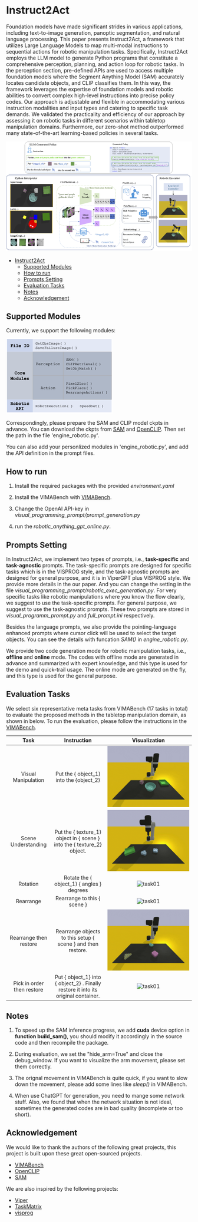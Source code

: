 # Instruct2Act

Foundation models have made significant strides in various applications, including text-to-image generation, panoptic segmentation, and natural language processing. This paper presents Instruct2Act, a framework that utilizes Large Language Models to map multi-modal instructions to sequential actions for robotic manipulation tasks. Specifically, Instruct2Act employs the LLM model to generate Python programs that constitute a comprehensive perception, planning, and action loop for robotic tasks. In the perception section, pre-defined APIs are used to access multiple foundation models where the Segment Anything Model (SAM) accurately locates candidate objects, and CLIP classifies them. In this way, the framework leverages the expertise of foundation models and robotic abilities to convert complex high-level instructions into precise policy codes. Our approach is adjustable and flexible in accommodating various instruction modalities and input types and catering to specific task demands. We validated the practicality and efficiency of our approach by assessing it on robotic tasks in different scenarios within tabletop manipulation domains. Furthermore, our zero-shot method outperformed many state-of-the-art learning-based policies in several tasks. 

![framework](images/instruct2act_framework.png)

- [Instruct2Act](#instruct2act)
  - [Supported Modules](#supported-modules)
  - [How to run](#how-to-run)
  - [Prompts Setting](#prompts-setting)
  - [Evaluation Tasks](#evaluation-tasks)
  - [Notes](#notes)
  - [Acknowledgement](#acknowledgement)

## Supported Modules

Currently, we support the following modules:

![modules](images/modules_api.png)

Correspondingly, please prepare the SAM and CLIP model ckpts in advance. You can download the ckpts from [SAM](https://github.com/facebookresearch/segment-anything#model-checkpoints) and [OpenCLIP](https://github.com/mlfoundations/open_clip). Then set the path in the file 'engine_robotic.py'.

You can also add your personlized modules in 'engine_robotic.py', and add the API definition in the prompt files.

## How to run

1. Install the required packages with the provided *environment.yaml*

2. Install the VIMABench with [VIMABench](https://github.com/vimalabs/VimaBench).

3. Change the OpenAI API-key in *visual_programming_prompt/prompt_generation.py*

4. run the *robotic_anything_gpt_online.py*.

## Prompts Setting

In Instruct2Act, we implement two types of prompts, i.e., **task-specific** and **task-agnostic** prompts. The task-specific prompts are designed for specific tasks which is in the VISPROG style, and the task-agnostic prompts are designed for general purpose, and it is in ViperGPT plus VISPROG style. We provide more details in the our paper. And you can change the setting in the file *visual_programming_prompt/robotic_exec_generation.py*. For very specific tasks like robotic manipulations where you know the flow clearly, we suggest to use the task-specific prompts. For general purpose, we suggest to use the task-agnostic prompts. These two prompts are stored in *visual_programm_prompt.py* and *full_prompt.ini* respectively.

Besides the language prompts, we also provide the pointing-language enhanced prompts where cursor click will be used to select the target objects. You can see the details with funcation *SAM()* in *engine_robotic.py*. 

We provide two code generation mode for robotic manipulation tasks, i.e., **offline** and **online** mode. The codes with offline mode are generated in advance and summarized with expert knowledge, and this type is used for the demo and quick-trail usage. The online mode are generated on the fly, and this type is used for the general purpose.

## Evaluation Tasks

We select six representative meta tasks from VIMABench (17 tasks in total) to evaluate the proposed methods in the tabletop manipulation domain, as shown in below. To run the evaluation, please follow the instructions in the [VIMABench](https://github.com/vimalabs/VimaBench).

| Task | Instruction | Visualization |
|:---:|:---:|:---:|
| Visual Manipulation | Put the  { object_1}  into the  {object_2} | ![task01](images/tasks_gif/task01.gif) |
| Scene Understanding | Put the  { texture_1}  object in  { scene }  into the  { texture_2}   object. | ![task01](images/tasks_gif/task02.gif) |
| Rotation | Rotate the  { object_1}  { angles }  degrees | ![task01](images/tasks_gif/task03.gif) |
| Rearrange | Rearrange to this  { scene } | ![task01](images/tasks_gif/task04.gif) |
| Rearrange then restore | Rearrange objects to this setup  { scene }  and then restore. | ![task01](images/tasks_gif/task05.gif) |
| Pick in order then restore | Put  { object_1}  into  { object_2} . Finally restore it into its original container. | ![task01](images/tasks_gif/task17.gif) |

## Notes

1. To speed up the SAM inference progress, we add **cuda** device option in **function build_sam()**, you should modify it accordingly in the source code and then recompile the package.

2. During evaluation, we set the "hide_arm=True" and close the debug_window. If you want to visualize the arm movement, please set them correctly.

3. The orignal movement in VIMABench is quite quick, if you want to slow down the movement, please add some lines like *sleep()* in VIMABench.

4. When use ChatGPT for generation, you need to mange some network stuff. Also, we found that when the network situation is not ideal, sometimes the generated codes are in bad quality (incomplete or too short).

## Acknowledgement

We would like to thank the authors of the following great projects, this project is built upon these great open-sourced projects.

- [VIMABench](https://github.com/vimalabs/VimaBench)
- [OpenCLIP](https://github.com/mlfoundations/open_clip)
- [SAM](https://github.com/facebookresearch/segment-anything#model-checkpoints)

We are also inspired by the following projects:

- [Viper](https://github.com/cvlab-columbia/viper)
- [TaskMatrix](https://github.com/microsoft/TaskMatrix)
- [visprog](https://github.com/allenai/visprog)